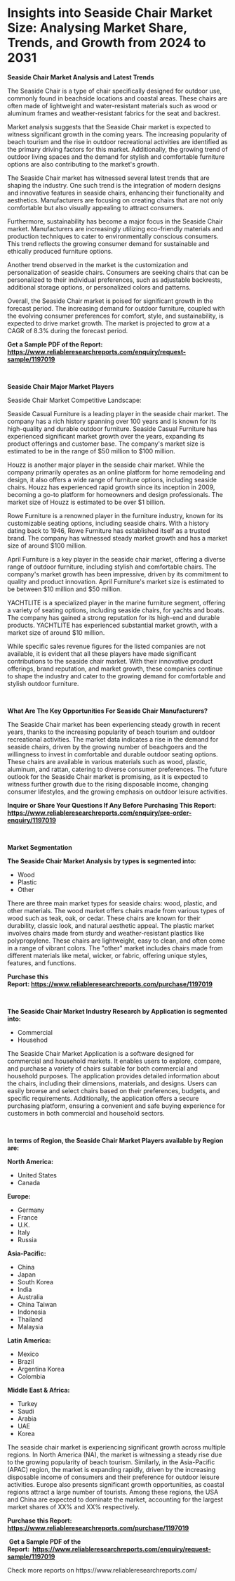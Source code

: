 <p><h1>Insights into Seaside Chair Market Size: Analysing Market Share, Trends, and Growth from 2024 to 2031</h1></p><p><strong>Seaside Chair Market Analysis and Latest Trends</strong></p>
<p><p>The Seaside Chair is a type of chair specifically designed for outdoor use, commonly found in beachside locations and coastal areas. These chairs are often made of lightweight and water-resistant materials such as wood or aluminum frames and weather-resistant fabrics for the seat and backrest.</p><p>Market analysis suggests that the Seaside Chair market is expected to witness significant growth in the coming years. The increasing popularity of beach tourism and the rise in outdoor recreational activities are identified as the primary driving factors for this market. Additionally, the growing trend of outdoor living spaces and the demand for stylish and comfortable furniture options are also contributing to the market's growth.</p><p>The Seaside Chair market has witnessed several latest trends that are shaping the industry. One such trend is the integration of modern designs and innovative features in seaside chairs, enhancing their functionality and aesthetics. Manufacturers are focusing on creating chairs that are not only comfortable but also visually appealing to attract consumers.</p><p>Furthermore, sustainability has become a major focus in the Seaside Chair market. Manufacturers are increasingly utilizing eco-friendly materials and production techniques to cater to environmentally conscious consumers. This trend reflects the growing consumer demand for sustainable and ethically produced furniture options.</p><p>Another trend observed in the market is the customization and personalization of seaside chairs. Consumers are seeking chairs that can be personalized to their individual preferences, such as adjustable backrests, additional storage options, or personalized colors and patterns.</p><p>Overall, the Seaside Chair market is poised for significant growth in the forecast period. The increasing demand for outdoor furniture, coupled with the evolving consumer preferences for comfort, style, and sustainability, is expected to drive market growth. The market is projected to grow at a CAGR of 8.3% during the forecast period.</p></p>
<p><strong>Get a Sample PDF of the Report:&nbsp; <a href="https://www.reliableresearchreports.com/enquiry/request-sample/1197019">https://www.reliableresearchreports.com/enquiry/request-sample/1197019</a></strong></p>
<p>&nbsp;</p>
<p><strong>Seaside Chair Major Market Players</strong></p>
<p><p>Seaside Chair Market Competitive Landscape:</p><p>Seaside Casual Furniture is a leading player in the seaside chair market. The company has a rich history spanning over 100 years and is known for its high-quality and durable outdoor furniture. Seaside Casual Furniture has experienced significant market growth over the years, expanding its product offerings and customer base. The company's market size is estimated to be in the range of $50 million to $100 million.</p><p>Houzz is another major player in the seaside chair market. While the company primarily operates as an online platform for home remodeling and design, it also offers a wide range of furniture options, including seaside chairs. Houzz has experienced rapid growth since its inception in 2009, becoming a go-to platform for homeowners and design professionals. The market size of Houzz is estimated to be over $1 billion.</p><p>Rowe Furniture is a renowned player in the furniture industry, known for its customizable seating options, including seaside chairs. With a history dating back to 1946, Rowe Furniture has established itself as a trusted brand. The company has witnessed steady market growth and has a market size of around $100 million.</p><p>April Furniture is a key player in the seaside chair market, offering a diverse range of outdoor furniture, including stylish and comfortable chairs. The company's market growth has been impressive, driven by its commitment to quality and product innovation. April Furniture's market size is estimated to be between $10 million and $50 million.</p><p>YACHTLITE is a specialized player in the marine furniture segment, offering a variety of seating options, including seaside chairs, for yachts and boats. The company has gained a strong reputation for its high-end and durable products. YACHTLITE has experienced substantial market growth, with a market size of around $10 million.</p><p>While specific sales revenue figures for the listed companies are not available, it is evident that all these players have made significant contributions to the seaside chair market. With their innovative product offerings, brand reputation, and market growth, these companies continue to shape the industry and cater to the growing demand for comfortable and stylish outdoor furniture.</p></p>
<p>&nbsp;</p>
<p><strong>What Are The Key Opportunities For Seaside Chair Manufacturers?</strong></p>
<p><p>The Seaside Chair market has been experiencing steady growth in recent years, thanks to the increasing popularity of beach tourism and outdoor recreational activities. The market data indicates a rise in the demand for seaside chairs, driven by the growing number of beachgoers and the willingness to invest in comfortable and durable outdoor seating options. These chairs are available in various materials such as wood, plastic, aluminum, and rattan, catering to diverse consumer preferences. The future outlook for the Seaside Chair market is promising, as it is expected to witness further growth due to the rising disposable income, changing consumer lifestyles, and the growing emphasis on outdoor leisure activities.</p></p>
<p><strong>Inquire or Share Your Questions If Any Before Purchasing This Report: <a href="https://www.reliableresearchreports.com/enquiry/pre-order-enquiry/1197019">https://www.reliableresearchreports.com/enquiry/pre-order-enquiry/1197019</a></strong></p>
<p>&nbsp;</p>
<p><strong>Market Segmentation</strong></p>
<p><strong>The Seaside Chair Market Analysis by types is segmented into:</strong></p>
<p><ul><li>Wood</li><li>Plastic</li><li>Other</li></ul></p>
<p><p>There are three main market types for seaside chairs: wood, plastic, and other materials. The wood market offers chairs made from various types of wood such as teak, oak, or cedar. These chairs are known for their durability, classic look, and natural aesthetic appeal. The plastic market involves chairs made from sturdy and weather-resistant plastics like polypropylene. These chairs are lightweight, easy to clean, and often come in a range of vibrant colors. The "other" market includes chairs made from different materials like metal, wicker, or fabric, offering unique styles, features, and functions.</p></p>
<p><strong>Purchase this Report:&nbsp;<a href="https://www.reliableresearchreports.com/purchase/1197019">https://www.reliableresearchreports.com/purchase/1197019</a></strong></p>
<p>&nbsp;</p>
<p><strong>The Seaside Chair Market Industry Research by Application is segmented into:</strong></p>
<p><ul><li>Commercial</li><li>Househod</li></ul></p>
<p><p>The Seaside Chair Market Application is a software designed for commercial and household markets. It enables users to explore, compare, and purchase a variety of chairs suitable for both commercial and household purposes. The application provides detailed information about the chairs, including their dimensions, materials, and designs. Users can easily browse and select chairs based on their preferences, budgets, and specific requirements. Additionally, the application offers a secure purchasing platform, ensuring a convenient and safe buying experience for customers in both commercial and household sectors.</p></p>
<p>&nbsp;</p>
<p><strong>In terms of Region, the Seaside Chair Market Players available by Region are:</strong></p>
<p>
    <p> <strong> North America: </strong>
        <ul>
            <li>United States</li>
            <li>Canada</li>
        </ul>
        </p> 
    <p> <strong> Europe: </strong>
        <ul>
            <li>Germany</li>
            <li>France</li>
            <li>U.K.</li>
            <li>Italy</li>
            <li>Russia</li>
        </ul>
        </p> 
    <p> <strong> Asia-Pacific: </strong>
        <ul>
            <li>China</li>
            <li>Japan</li>
            <li>South Korea</li>
            <li>India</li>
            <li>Australia</li>
            <li>China Taiwan</li>
            <li>Indonesia</li>
            <li>Thailand</li>
            <li>Malaysia</li>
        </ul>
        </p> 
    <p> <strong> Latin America: </strong>
        <ul>
            <li>Mexico</li>
            <li>Brazil</li>
            <li>Argentina Korea</li>
            <li>Colombia</li>
        </ul>
        </p> 
    <p> <strong> Middle East & Africa: </strong>
        <ul>
            <li>Turkey</li>
            <li>Saudi</li>
            <li>Arabia</li>
            <li>UAE</li>
            <li>Korea</li>
        </ul>
    </p>
    </p>
<p><p>The seaside chair market is experiencing significant growth across multiple regions. In North America (NA), the market is witnessing a steady rise due to the growing popularity of beach tourism. Similarly, in the Asia-Pacific (APAC) region, the market is expanding rapidly, driven by the increasing disposable income of consumers and their preference for outdoor leisure activities. Europe also presents significant growth opportunities, as coastal regions attract a large number of tourists. Among these regions, the USA and China are expected to dominate the market, accounting for the largest market shares of XX% and XX% respectively.</p></p>
<p><strong>Purchase this Report: <a href="https://www.reliableresearchreports.com/purchase/1197019">https://www.reliableresearchreports.com/purchase/1197019</a></strong></p>
<p>&nbsp;<strong>Get a Sample PDF of the Report:&nbsp;&nbsp;<a href="https://www.reliableresearchreports.com/enquiry/request-sample/1197019">https://www.reliableresearchreports.com/enquiry/request-sample/1197019</a></strong></p>
<p><strong></strong></p>
<p>Check more reports on https://www.reliableresearchreports.com/</p>